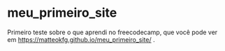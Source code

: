 # meu_primeiro_site
Primeiro teste sobre o que aprendi no freecodecamp, que você pode ver em https://matteokfg.github.io/meu_primeiro_site/ .
